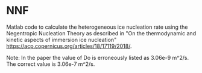 # NNF
Matlab code to calculate the heterogeneous ice nucleation rate using the Negentropic Nucleation Theory as described in "On the thermodynamic and kinetic aspects of immersion ice nucleation" https://acp.copernicus.org/articles/18/17119/2018/. 

Note: In the paper the value of Do is erroneously listed as 3.06e-9 m^2/s. The correct value is 3.06e-7 m^2/s.
